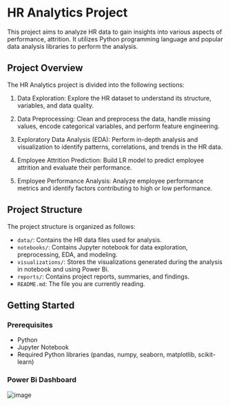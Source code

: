 # HR Analytics Project

This project aims to analyze HR data to gain insights into various aspects of performance, attrition. It utilizes Python programming language and popular data analysis libraries to perform the analysis.

## Project Overview

The HR Analytics project is divided into the following sections:

1. Data Exploration: Explore the HR dataset to understand its structure, variables, and data quality.

2. Data Preprocessing: Clean and preprocess the data, handle missing values, encode categorical variables, and perform feature engineering.

3. Exploratory Data Analysis (EDA): Perform in-depth analysis and visualization to identify patterns, correlations, and trends in the HR data.

4. Employee Attrition Prediction: Build LR model to predict employee attrition and evaluate their performance.

5. Employee Performance Analysis: Analyze employee performance metrics and identify factors contributing to high or low performance.

## Project Structure

The project structure is organized as follows:

- `data/`: Contains the HR data files used for analysis.
- `notebooks/`: Contains Jupyter notebook for data exploration, preprocessing, EDA, and modeling.
- `visualizations/`: Stores the visualizations generated during the analysis in notebook and using Power Bi.
- `reports/`: Contains project reports, summaries, and findings.
- `README.md`: The file you are currently reading.

## Getting Started

### Prerequisites

- Python 
- Jupyter Notebook 
- Required Python libraries (pandas, numpy, seaborn, matplotlib, scikit-learn)

### Power Bi Dashboard
![image](https://github.com/AmiraQadry/MeriSKILL-Intern/blob/main/HR%20Analytics/HR%20Analytics.png)
